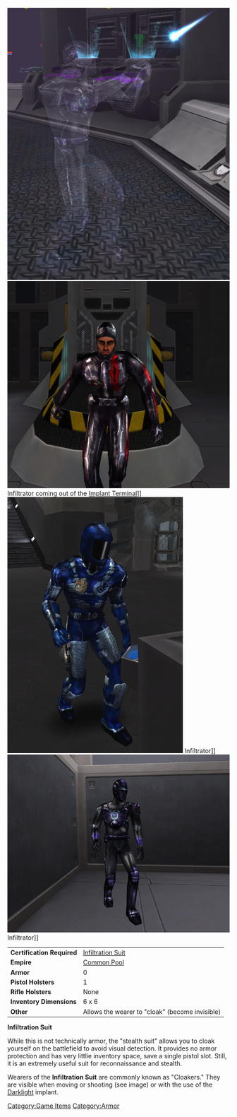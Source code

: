 ![](images/Cloaker_firing.jpg "fig:Cloaker_firing.jpg")
![](images/TRInfilPicture.jpg "fig:TRInfilPicture.jpg") Infiltrator coming out
of the [Implant Terminal](Implant_Terminal "wikilink")\]\]
![](images/NCInfiltrationSuit.jpg "fig:NCInfiltrationSuit.jpg") Infiltrator\]\]
![](images/VS_InfilSuit.jpg "fig:VS_InfilSuit.jpg") Infiltrator\]\]

|                            |                                                                     |
| -------------------------- | ------------------------------------------------------------------- |
| **Certification Required** | [Infiltration Suit](<Infiltration_Suit_(Certification)> "wikilink") |
| **Empire**                 | [Common Pool](Common_Pool "wikilink")                               |
| **Armor**                  | 0                                                                   |
| **Pistol Holsters**        | 1                                                                   |
| **Rifle Holsters**         | None                                                                |
| **Inventory Dimensions**   | 6 x 6                                                               |
| **Other**                  | Allows the wearer to "cloak" (become invisible)                     |

**Infiltration Suit**

While this is not technically armor, the "stealth suit" allows you to
cloak yourself on the battlefield to avoid visual detection. It provides
no armor protection and has very littlie inventory space, save a single
pistol slot. Still, it is an extremely useful suit for reconnaissance
and stealth.

Wearers of the **Infiltration Suit** are commonly known as "Cloakers."
They are visible when moving or shooting (see image) or with the use of
the [Darklight](Darklight "wikilink") implant.

[Category:Game Items](Category:Game_Items "wikilink")
[Category:Armor](Category:Armor "wikilink")
